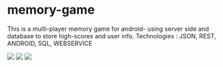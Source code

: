 # memory-game
This is a multi-player memory game for android- using server side and database to store high-scores and user info. Technologies  : JSON, REST, ANDROID, SQL, WEBSERVICE


<img src="https://cloud.githubusercontent.com/assets/25622557/24327449/608f8ea6-1186-11e7-8350-1bec624e7b4c.png"/>
<img src="https://cloud.githubusercontent.com/assets/25622557/24327452/60902726-1186-11e7-83ff-5b593a2365f0.png"/>
<img src="https://cloud.githubusercontent.com/assets/25622557/24327454/6091ccde-1186-11e7-8da9-c57d77fe2444.png"/>



